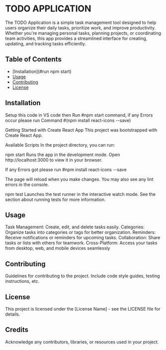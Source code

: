 
# TODO APPLICATION

The TODO Application is a simple task management tool designed to help users organize their daily tasks, prioritize work, and improve productivity. Whether you're managing personal tasks, planning projects, or coordinating team activities, this app provides a streamlined interface for creating, updating, and tracking tasks efficiently.

## Table of Contents
- [Installation](#run npm start)
- [Usage](#usage)
- [Contributing](#contributing)
- [License](#license)

## Installation

Setup this code in VS code then Run #npm start command, if any Errors occur please run Command #(npm install react-icons --save)


Getting Started with Create React App
This project was bootstrapped with Create React App.

Available Scripts
In the project directory, you can run:

npm start
Runs the app in the development mode.
Open http://localhost:3000 to view it in your browser.

If any Errors got please run 
#npm install react-icons --save

The page will reload when you make changes.
You may also see any lint errors in the console.

npm test
Launches the test runner in the interactive watch mode.
See the section about running tests for more information.


## Usage

Task Management: Create, edit, and delete tasks easily.
Categories: Organize tasks into categories or tags for better organization.
Reminders: Receive notifications or reminders for upcoming tasks.
Collaboration: Share tasks or lists with others for teamwork.
Cross-Platform: Access your tasks from desktop, web, and mobile devices seamlessly

## Contributing

Guidelines for contributing to the project. Include code style guides, testing instructions, etc.

## License

This project is licensed under the [License Name] - see the LICENSE file for details.

## Credits

Acknowledge any contributors, libraries, or resources used in your project.

